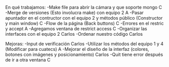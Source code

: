 En qué trabajamos:
-Make file para abrir la cámara y que soporte mongo C
-Merge de versiones (Esto involucra make) con equipo 2 A
-Pasar apuntador en el contructor con el equipo 2 y métodos público (Constructor y main window) C
-Flow de la página (Back buttons) C
-Errores en el restric y accept A
-Agregamos ventana de restrict access C
-Organizar las interfaces con el equipo 2 Carlos
-Ordenar nuestro código Carlos

Mejoras:
-Input de verificación Carlos
-Utilizar los métodos del equipo 1 y 4 (Modificar para cuatecs) A
-Mejorar el diseño de la interfaz (colores, botones con imágenes y posicionamiento) Carlos
-Quit tiene error después de ir a otra ventana C

